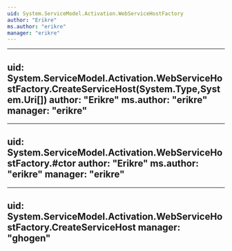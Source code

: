 ```yaml
---
uid: System.ServiceModel.Activation.WebServiceHostFactory
author: "Erikre"
ms.author: "erikre"
manager: "erikre"
---
```


---
uid: System.ServiceModel.Activation.WebServiceHostFactory.CreateServiceHost(System.Type,System.Uri[])
author: "Erikre"
ms.author: "erikre"
manager: "erikre"
---

---
uid: System.ServiceModel.Activation.WebServiceHostFactory.#ctor
author: "Erikre"
ms.author: "erikre"
manager: "erikre"
---

---
uid: System.ServiceModel.Activation.WebServiceHostFactory.CreateServiceHost
manager: "ghogen"
---
